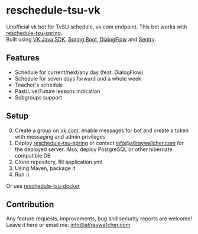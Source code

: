 # reschedule-tsu-vk
Unofficial vk bot for TvSU schedule, vk.com endpoint. 
This bot works with [reschedule-tsu-spring](https://github.com/monkey-underground-coders/reschedule-tsu-spring).  
Built using [VK Java SDK](https://github.com/VKCOM/vk-java-sdk), [Spring Boot](https://spring.io), [DialogFlow](https://dialogflow.com) and [Sentry](https://sentry.io).

## Features
- Schedule for current/next/any day (feat. DialogFlow)
- Schedule for seven days forward and a whole week
- Teacher's schedule
- Past/Live/Future lessons indication
- Subgroups support

## Setup

0) Create a group on [vk.com](https://vk.com), enable messages for bot and create a token with messaging and admin
   privileges
1) Deploy [reschedule-tsu-spring](https://github.com/monkey-underground-coders/reschedule-tsu-spring) or contact
   info@a6raywa1cher.com for the deployed server. Also, deploy PostgreSQL or other hibernate compatible DB
2) Clone repository, fill application.yml
3) Using Maven, package it
4) Run :)

Or use [reschedule-tsu-docker](https://github.com/monkey-underground-coders/reschedule-tsu-docker)

## Contribution

Any feature requests, improvements, bug and security reports are welcome! Leave it here or email me:
info@a6raywa1cher.com
